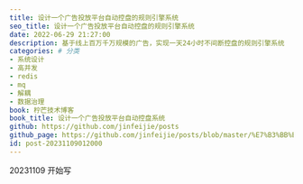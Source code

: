 ```yaml
---
title: 设计一个广告投放平台自动控盘的规则引擎系统
seo_title: 设计一个广告投放平台自动控盘的规则引擎系统
date: 2022-06-29 21:27:00
description: 基于线上百万千万规模的广告，实现一天24小时不间断控盘的规则引擎系统
categories: # 分类
- 系统设计
- 高并发
- redis
- mq
- 解耦
- 数据治理
book: 柠芒技术博客
book_title: 设计一个广告投放平台自动控盘系统 
github: https://github.com/jinfeijie/posts
github_page: https://github.com/jinfeijie/posts/blob/master/%E7%B3%BB%E7%BB%9F%E8%AE%BE%E8%AE%A1/%E5%A6%82%E4%BD%95%E8%AE%BE%E8%AE%A1%E4%B8%80%E4%B8%AA%E5%B9%BF%E5%91%8A%E6%8A%95%E6%94%BE%E5%B9%B3%E5%8F%B0%E8%87%AA%E5%8A%A8%E6%8E%A7%E7%9B%98%E7%9A%84%E8%A7%84%E5%88%99%E5%BC%95%E6%93%8E%E7%B3%BB%E7%BB%9F.md
id: post-20231109012000
---
```


20231109 开始写

